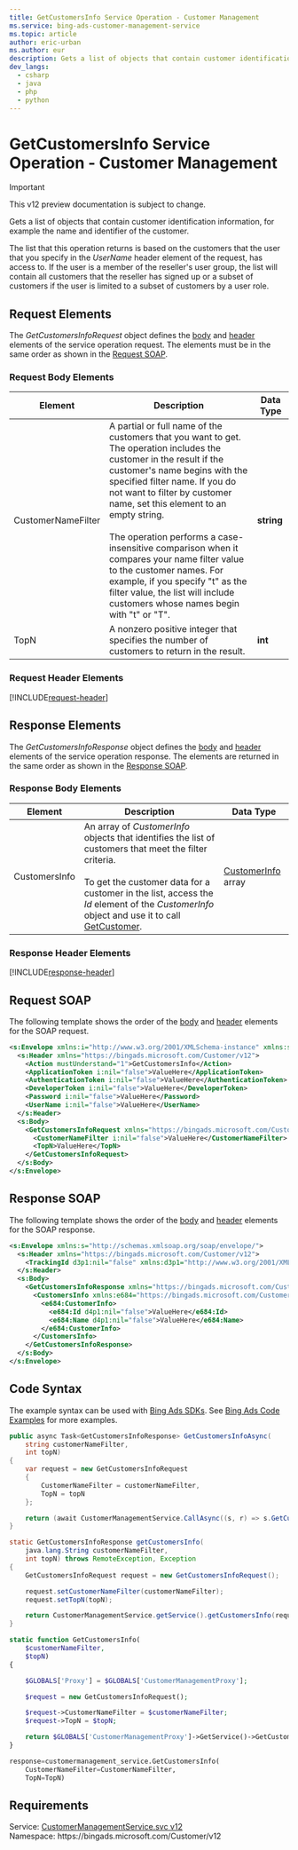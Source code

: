```yaml
---
title: GetCustomersInfo Service Operation - Customer Management
ms.service: bing-ads-customer-management-service
ms.topic: article
author: eric-urban
ms.author: eur
description: Gets a list of objects that contain customer identification information, for example the name and identifier of the customer.
dev_langs: 
  - csharp
  - java
  - php
  - python
---
```

# GetCustomersInfo Service Operation - Customer Management

> [!IMPORTANT]
> This v12 preview documentation is subject to change.

Gets a list of objects that contain customer identification information, for example the name and identifier of the customer.

The list that this operation returns is based on the customers that the user that you specify in the *UserName* header element of the request, has access to. If the user is a member of the reseller's user group, the list will contain all customers that the reseller has signed up or a subset of customers if the user is limited to a subset of customers by a user role.

## <a name="request"></a>Request Elements
The *GetCustomersInfoRequest* object defines the [body](#request-body) and [header](#request-header) elements of the service operation request. The elements must be in the same order as shown in the [Request SOAP](#request-soap). 

### <a name="request-body"></a>Request Body Elements

|Element|Description|Data Type|
|-----------|---------------|-------------|
|<a name="customernamefilter"></a>CustomerNameFilter|A partial or full name of the customers that you want to get. The operation includes the customer in the result if the customer's name begins with the specified filter name. If you do not want to filter by customer name, set this element to an empty string.<br /><br />The operation performs a case-insensitive comparison when it compares your name filter value to the customer names. For example, if you specify "t" as the filter value, the list will include customers whose names begin with "t" or "T".|**string**|
|<a name="topn"></a>TopN|A nonzero positive integer that specifies the number of customers to return in the result.|**int**|

### <a name="request-header"></a>Request Header Elements
[!INCLUDE[request-header](./includes/request-header)]

## <a name="response"></a>Response Elements
The *GetCustomersInfoResponse* object defines the [body](#response-body) and [header](#response-header) elements of the service operation response. The elements are returned in the same order as shown in the [Response SOAP](#response-soap).

### <a name="response-body"></a>Response Body Elements

|Element|Description|Data Type|
|-----------|---------------|-------------|
|<a name="customersinfo"></a>CustomersInfo|An array of *CustomerInfo* objects that identifies the list of customers that meet the filter criteria.<br /><br />To get the customer data for a customer in the list, access the *Id* element of the *CustomerInfo* object and use it to call [GetCustomer](/bingads/customer-management-service/getcustomer).|[CustomerInfo](customerinfo) array|

### <a name="response-header"></a>Response Header Elements
[!INCLUDE[response-header](./includes/response-header)]

## <a name="request-soap"></a>Request SOAP
The following template shows the order of the [body](#request-body) and [header](#request-header) elements for the SOAP request.

```xml
<s:Envelope xmlns:i="http://www.w3.org/2001/XMLSchema-instance" xmlns:s="http://schemas.xmlsoap.org/soap/envelope/">
  <s:Header xmlns="https://bingads.microsoft.com/Customer/v12">
    <Action mustUnderstand="1">GetCustomersInfo</Action>
    <ApplicationToken i:nil="false">ValueHere</ApplicationToken>
    <AuthenticationToken i:nil="false">ValueHere</AuthenticationToken>
    <DeveloperToken i:nil="false">ValueHere</DeveloperToken>
    <Password i:nil="false">ValueHere</Password>
    <UserName i:nil="false">ValueHere</UserName>
  </s:Header>
  <s:Body>
    <GetCustomersInfoRequest xmlns="https://bingads.microsoft.com/Customer/v12">
      <CustomerNameFilter i:nil="false">ValueHere</CustomerNameFilter>
      <TopN>ValueHere</TopN>
    </GetCustomersInfoRequest>
  </s:Body>
</s:Envelope>
```

## <a name="response-soap"></a>Response SOAP
The following template shows the order of the [body](#response-body) and [header](#response-header) elements for the SOAP response.

```xml
<s:Envelope xmlns:s="http://schemas.xmlsoap.org/soap/envelope/">
  <s:Header xmlns="https://bingads.microsoft.com/Customer/v12">
    <TrackingId d3p1:nil="false" xmlns:d3p1="http://www.w3.org/2001/XMLSchema-instance">ValueHere</TrackingId>
  </s:Header>
  <s:Body>
    <GetCustomersInfoResponse xmlns="https://bingads.microsoft.com/Customer/v12">
      <CustomersInfo xmlns:e684="https://bingads.microsoft.com/Customer/v12/Entities" d4p1:nil="false" xmlns:d4p1="http://www.w3.org/2001/XMLSchema-instance">
        <e684:CustomerInfo>
          <e684:Id d4p1:nil="false">ValueHere</e684:Id>
          <e684:Name d4p1:nil="false">ValueHere</e684:Name>
        </e684:CustomerInfo>
      </CustomersInfo>
    </GetCustomersInfoResponse>
  </s:Body>
</s:Envelope>
```

## <a name="example"></a>Code Syntax
The example syntax can be used with [Bing Ads SDKs](/bingads/guides/client-libraries). See [Bing Ads Code Examples](/bingads/guides/code-examples) for more examples.
```csharp
public async Task<GetCustomersInfoResponse> GetCustomersInfoAsync(
	string customerNameFilter,
	int topN)
{
	var request = new GetCustomersInfoRequest
	{
		CustomerNameFilter = customerNameFilter,
		TopN = topN
	};

	return (await CustomerManagementService.CallAsync((s, r) => s.GetCustomersInfoAsync(r), request));
}
```
```java
static GetCustomersInfoResponse getCustomersInfo(
	java.lang.String customerNameFilter,
	int topN) throws RemoteException, Exception
{
	GetCustomersInfoRequest request = new GetCustomersInfoRequest();

	request.setCustomerNameFilter(customerNameFilter);
	request.setTopN(topN);

	return CustomerManagementService.getService().getCustomersInfo(request);
}
```
```php
static function GetCustomersInfo(
	$customerNameFilter,
	$topN)
{

	$GLOBALS['Proxy'] = $GLOBALS['CustomerManagementProxy'];

	$request = new GetCustomersInfoRequest();

	$request->CustomerNameFilter = $customerNameFilter;
	$request->TopN = $topN;

	return $GLOBALS['CustomerManagementProxy']->GetService()->GetCustomersInfo($request);
}
```
```python
response=customermanagement_service.GetCustomersInfo(
	CustomerNameFilter=CustomerNameFilter,
	TopN=TopN)
```

## Requirements
Service: [CustomerManagementService.svc v12](https://clientcenter.api.bingads.microsoft.com/Api/CustomerManagement/v12/CustomerManagementService.svc)  
Namespace: https\://bingads.microsoft.com/Customer/v12  

